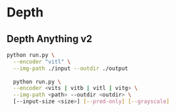 # Depth

## Depth Anything v2

```bash
python run.py \
  --encoder "vitl" \
  --img-path ./input --outdir ./output 
  
  python run.py \
  --encoder <vits | vitb | vitl | vitg> \
  --img-path <path> --outdir <outdir> \
  [--input-size <size>] [--pred-only] [--grayscale]
```

